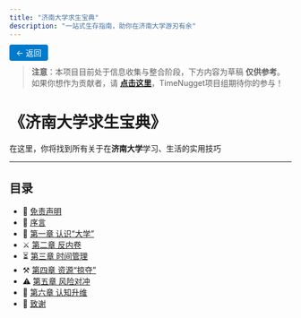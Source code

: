 ```yaml
---
title: "济南大学求生宝典"
description: "一站式生存指南，助你在济南大学游刃有余"
---
```


<!-- 返回按钮 -->
<p align="left">
  <a href="/SurvivalManual/" style="text-decoration:none; padding:6px 12px; background-color:#007ACC; color:white; border-radius:4px;">← 返回</a>
</p>

> **注意**：本项目目前处于信息收集与整合阶段，下方内容为草稿 **仅供参考**。  
> 如果你想作为贡献者，请 **[点击这里](/docs/index.md)**，TimeNugget项目组期待你的参与！

# 《济南大学求生宝典》

在这里，你将找到所有关于在**济南大学**学习、生活的实用技巧

---

## 目录

- 📜 [免责声明](/SurvivalManual/ujn/disclaimer.md)
- 💬 [序言](/SurvivalManual/ujn/preface.md)
- 🏫 [第一章 认识“大学”](/SurvivalManual/ujn/First/)
- ⚔️ [第二章 反内卷](/SurvivalManual/ujn/Second/)
- ⏳ [第三章 时间管理](/SurvivalManual/ujn/Third/)
- ⚒️ [第四章 资源“掠夺”](/SurvivalManual/ujn/Fourth/)
- ⚠️ [第五章 风险对冲](/SurvivalManual/ujn/Fifth/)
- 🚀 [第六章 认知升维](/SurvivalManual/ujn/Sixth/)
- 🙏 [致谢](/SurvivalManual/ujn/Thanks.md)
